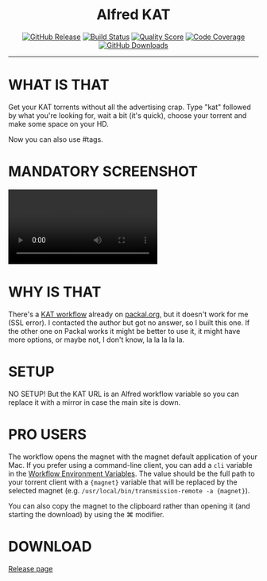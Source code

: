 <h1 align="center">Alfred KAT</h1>

<p align="center">
    <a href="https://github.com/godbout/alfred-kat/releases/tag/2.0.0"><img src="https://img.shields.io/github/release/godbout/alfred-kat.svg" alt="GitHub Release"></a>
    <a href="https://travis-ci.com/godbout/alfred-kat"><img src="https://img.shields.io/travis/com/godbout/alfred-kat/master.svg" alt="Build Status"></a>
    <a href="https://scrutinizer-ci.com/g/godbout/alfred-kat"><img src="https://img.shields.io/scrutinizer/g/godbout/alfred-kat.svg" alt="Quality Score"></a>
    <a href="https://scrutinizer-ci.com/g/godbout/alfred-kat"><img src="https://scrutinizer-ci.com/g/godbout/alfred-kat/badges/coverage.png?b=master" alt="Code Coverage"></a>
    <a href="https://github.com/godbout/alfred-kat/releases"><img src="https://img.shields.io/github/downloads/godbout/alfred-kat/total.svg" alt="GitHub Downloads"></a>
</p>

___

# WHAT IS THAT

Get your KAT torrents without all the advertising crap. Type "kat" followed by what you're looking for, wait a bit (it's quick), choose your torrent and make some space on your HD.

Now you can also use #tags.

# MANDATORY SCREENSHOT

![Beautiful Video](https://github.com/godbout/alfred-kat/blob/media/alfred-kat.mp4 "Beautiful Video")

# WHY IS THAT

There's a [KAT workflow](http://www.packal.org/workflow/kat-search) already on [packal.org](http://www.packal.org), but it doesn't work for me (SSL error). I contacted the author but got no answer, so I built this one. If the other one on Packal works it might be better to use it, it might have more options, or maybe not, I don't know, la la la la la.

# SETUP

NO SETUP! But the KAT URL is an Alfred workflow variable so you can replace it with a mirror in case the main site is down.

# PRO USERS

The workflow opens the magnet with the magnet default application of your Mac. If you prefer using a command-line client, you can add a `cli` variable in the [Workflow Environment Variables](https://www.alfredapp.com/help/workflows/advanced/variables/#environment). The value should be the full path to your torrent client with a `{magnet}` variable that will be replaced by the selected magnet (e.g. `/usr/local/bin/transmission-remote -a {magnet}`).

You can also copy the magnet to the clipboard rather than opening it (and starting the download) by using the ⌘ modifier.

# DOWNLOAD

[Release page](https://github.com/godbout/alfred-kat/releases/latest)
